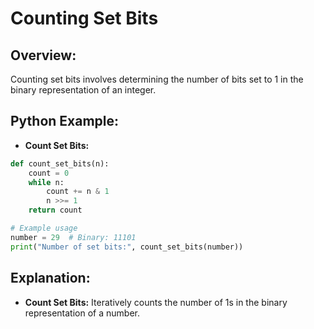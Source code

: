 # **Counting Set Bits**

## **Overview:**

Counting set bits involves determining the number of bits set to 1 in the binary representation of an integer.

## **Python Example:**

- **Count Set Bits:**

```python
def count_set_bits(n):
    count = 0
    while n:
        count += n & 1
        n >>= 1
    return count

# Example usage
number = 29  # Binary: 11101
print("Number of set bits:", count_set_bits(number))
```

## **Explanation:**
- **Count Set Bits:** Iteratively counts the number of 1s in the binary representation of a number.

